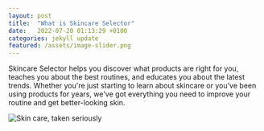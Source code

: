 ```yaml
---
layout: post
title:  "What is Skincare Selector"
date:   2022-07-20 01:13:29 +0100
categories: jekyll update
featured: /assets/image-slider.png
---
```

Skincare Selector helps you discover what products are right for you, teaches you about the best  routines, and educates you about the latest trends. Whether you're just starting to learn about skincare or you've been using products for years, we've got everything you need to improve your routine and get better-looking skin. 

![Skin care, taken seriously](https://i.ibb.co/pdgFD0s/Image-slider.png "Skin care branding")


